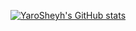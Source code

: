 [![YaroSheyh's GitHub stats](https://github-readme-stats.vercel.app/api?username=yarosheyh)](https://github.com/anuraghazra/github-readme-stats)
<!---
tyriksheyh4567/tyriksheyh4567 is a ✨ special ✨ repository because its `README.md` (this file) appears on your GitHub profile.
You can click the Preview link to take a look at your changes.
--->
